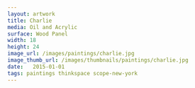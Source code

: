 ```yaml
---
layout: artwork
title: Charlie
media: Oil and Acrylic
surface: Wood Panel
width: 18
height: 24
image_url: /images/paintings/charlie.jpg
image_thumb_url: /images/thumbnails/paintings/charlie.jpg
date:   2015-01-01
tags: paintings thinkspace scope-new-york
---
```

